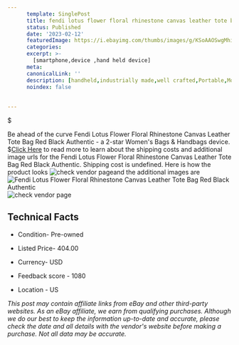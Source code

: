 ```yaml
---
      template: SinglePost
      title: fendi lotus flower floral rhinestone canvas leather tote bag red black authentic
      status: Published
      date: '2023-02-12'
      featuredImage: https://i.ebayimg.com/thumbs/images/g/KSoAAOSwgMhiDay-/s-l225.jpg
      categories: 
      excerpt: >-
        [smartphone,device ,hand held device]
      meta:
      canonicalLink: ''
      description: [handheld,industrially made,well crafted,Portable,Mobile,Compact,Convenient,Lightweight,Maneuverable,Man-portable,Miniature,Carriable,Hand-held,Light,Holdable,Transportable,Mobile device,Pocket-sized,On-the-go,Wireless,Cordless,Compact size,Convenient size, smartphone,device ,hand held device]
      noindex: false
      
        
---
```

$

Be ahead of the curve Fendi Lotus Flower Floral Rhinestone Canvas Leather Tote Bag Red Black Authentic - a 2-star Women's Bags & Handbags device.
$[Click Here](https://www.ebay.com/itm/255541918210?hash=item3b7f7c3a02%3Ag%3AKSoAAOSwgMhiDay-&mkevt=1&mkcid=1&mkrid=711-53200-19255-0&campid=%253CePNCampaignId%253E&customid=%253CreferenceId%253E&toolid=10049) to read more to learn about the shipping costs and additional image urls for the Fendi Lotus Flower Floral Rhinestone Canvas Leather Tote Bag Red Black Authentic. Shipping cost is undefined. Here is how the product looks ![check vendor page](https://i.ebayimg.com/thumbs/images/g/KSoAAOSwgMhiDay-/s-l225.jpg)and the additional images are![Fendi Lotus Flower Floral Rhinestone Canvas Leather Tote Bag Red Black Authentic](https://i.ebayimg.com/images/g/KSoAAOSwgMhiDay-/s-l1600.jpg)![check vendor page](https://origin-galleryplus.ebayimg.com/ws/web/255541918210_2_0_1/225x225.jpg,https://origin-galleryplus.ebayimg.com/ws/web/255541918210_3_0_1/225x225.jpg,https://origin-galleryplus.ebayimg.com/ws/web/255541918210_4_0_1/225x225.jpg,https://origin-galleryplus.ebayimg.com/ws/web/255541918210_5_0_1/225x225.jpg,https://origin-galleryplus.ebayimg.com/ws/web/255541918210_6_0_1/225x225.jpg,https://origin-galleryplus.ebayimg.com/ws/web/255541918210_7_0_1/225x225.jpg,https://origin-galleryplus.ebayimg.com/ws/web/255541918210_8_0_1/225x225.jpg,https://origin-galleryplus.ebayimg.com/ws/web/255541918210_9_0_1/225x225.jpg,https://origin-galleryplus.ebayimg.com/ws/web/255541918210_10_0_1/225x225.jpg,https://origin-galleryplus.ebayimg.com/ws/web/255541918210_11_0_1/225x225.jpg)



 ## Technical Facts 



     
      

 - Condition- Pre-owned 


      

 - Listed Price- 404.00 


      

 - Currency- USD 


      

 - Feedback score - 1080 


      

 - Location - US 


      
      

 *_This post may contain affiliate links from eBay and other third-party websites. As an eBay affiliate, we earn from qualifying purchases. Although we do our best to keep the information up-to-date and accurate, please check the date and all details with the vendor's website before making a purchase. Not all data may be accurate._*






